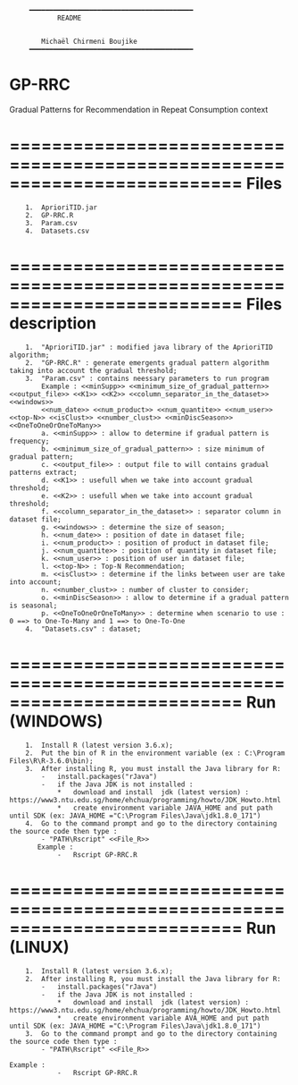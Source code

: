 
		 ━━━━━━━━━━━━━━━━━━━━━━━━━━━━━━━━━━━━━━━━━	
				README


			Michaël Chirmeni Boujike
		 ━━━━━━━━━━━━━━━━━━━━━━━━━━━━━━━━━━━━━━━━━

# GP-RRC
Gradual Patterns for Recommendation in Repeat Consumption context

==========================================================================
			Files
==========================================================================
		1.	AprioriTID.jar	
		2.	GP-RRC.R
		3.  Param.csv
		4.	Datasets.csv


==========================================================================
			Files description
==========================================================================
		1.	"AprioriTID.jar" : modified java library of the AprioriTID algorithm;	
		2.	"GP-RRC.R" : generate emergents gradual pattern algorithm taking into account the gradual threshold;
		3.  "Param.csv" : contains neessary parameters to run program
			Example : <<minSupp>> <<minimum_size_of_gradual_pattern>> <<output_file>> <<K1>> <<K2>> <<column_separator_in_the_dataset>> <<windows>>
			<<num_date>> <<num_product>> <<num_quantite>> <<num_user>> <<top-N>> <<isClust>> <<number_clust>> <<minDiscSeason>> <<OneToOneOrOneToMany>>
			a. <<minSupp>> : allow to determine if gradual pattern is frequency;
			b. <<minimum_size_of_gradual_pattern>> : size minimum of gradual pattern;
			c. <<output_file>> : output file to will contains gradual patterns extract;
			d. <<K1>> : usefull when we take into account gradual threshold;
			e. <<K2>> : usefull when we take into account gradual threshold;
			f. <<column_separator_in_the_dataset>> : separator column in dataset file; 
			g. <<windows>> : determine the size of season;
			h. <<num_date>> : position of date in dataset file;
			i. <<num_product>> : position of product in dataset file;
			j. <<num_quantite>> : position of quantity in dataset file;
			k. <<num_user>> : position of user in dataset file;
			l. <<top-N>> : Top-N Recommendation;
			m. <<isClust>> : determine if the links between user are take into account;
			n. <<number_clust>> : number of cluster to consider;
			o. <<minDiscSeason>> : allow to determine if a gradual pattern is seasonal;
			p. <<OneToOneOrOneToMany>> : determine when scenario to use : 0 ==> to One-To-Many and 1 ==> to One-To-One
		4.	"Datasets.csv" : dataset; 

==========================================================================
		Run (WINDOWS)
==========================================================================	
		1.	Install R (latest version 3.6.x);
		2.	Put the bin of R in the environment variable (ex : C:\Program Files\R\R-3.6.0\bin);
		3.	After installing R, you must install the Java library for R:
			-	install.packages("rJava")
			-	if the Java JDK is not installed :
				*	download and install  jdk (latest version) : https://www3.ntu.edu.sg/home/ehchua/programming/howto/JDK_Howto.html
				*	create environment variable JAVA_HOME and put path until SDK (ex: JAVA_HOME ="C:\Program Files\Java\jdk1.8.0_171")
		4.	Go to the command prompt and go to the directory containing the source code then type :
			- "PATH\Rscript" <<File_R>> 
		   Example :
				- 	Rscript GP-RRC.R
==========================================================================
		Run (LINUX)
==========================================================================	
		1.	Install R (latest version 3.6.x);
		2.	After installing R, you must install the Java library for R:
			-	install.packages("rJava")
			-	if the Java JDK is not installed :
				*	download and install  jdk (latest version) : https://www3.ntu.edu.sg/home/ehchua/programming/howto/JDK_Howto.html
				*	create environment variable AVA_HOME and put path until SDK (ex: JAVA_HOME ="C:\Program Files\Java\jdk1.8.0_171")
		3.	Go to the command prompt and go to the directory containing the source code then type :
			- "PATH\Rscript" <<File_R>>
		
    Example :
				- 	Rscript GP-RRC.R  
				
				
				
